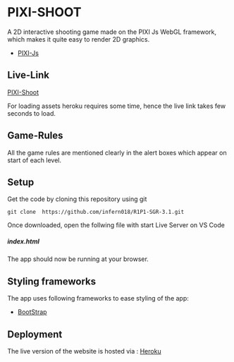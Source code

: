 
# PIXI-SHOOT
A 2D interactive shooting game made on the PIXI Js WebGL framework, which makes it quite easy to render 2D graphics.
- [PIXI-Js](https://www.pixijs.com/)

## Live-Link
[PIXI-Shoot](https://pixi-shoot.herokuapp.com/index.html)

For loading assets heroku requires some time, hence the live link takes few seconds to load.

## Game-Rules
All the game rules are mentioned clearly in the alert boxes which appear on start of each level.

## Setup
Get the code by cloning this repository using git
```
git clone  https://github.com/infern018/R1P1-SGR-3.1.git
```
Once downloaded,  open the  follwing file with start Live Server on VS Code
##### index.html
The app should now be running at your browser.

## Styling frameworks
The app uses following frameworks to ease styling of the app:
- [BootStrap](https://getbootstrap.com/)


## Deployment
The live version of the website is hosted via : [Heroku](https://www.heroku.com/)
